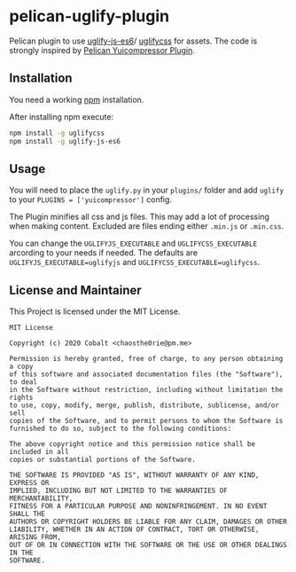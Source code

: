 # pelican-uglify-plugin

Pelican plugin to use [uglify-js-es6](https://www.npmjs.com/package/uglify-js-es6)/ [uglifycss](https://www.npmjs.com/package/uglifycss) for assets. The code is strongly inspired by [Pelican Yuicompressor Plugin](https://github.com/auroredea/yuicompressor).

## Installation

You need a working [npm](https://www.npmjs.com/) installation.

After installing npm execute:

```bash
npm install -g uglifycss
npm install -g uglify-js-es6
```

## Usage

You will need to place the `uglify.py` in your `plugins/` folder and add `uglify` to your `PLUGINS = ['yuicompressor']` config.

The Plugin minifies all css and js files. This may add a lot of processing when making content. Excluded are files ending either `.min.js` or `.min.css`.

You can change the `UGLIFYJS_EXECUTABLE` and `UGLIFYCSS_EXECUTABLE` arcording to your needs if needed. The defaults are `UGLIFYJS_EXECUTABLE=uglifyjs` and `UGLIFYCSS_EXECUTABLE=uglifycss`.

## License and Maintainer

This Project is licensed under the MIT License.

```
MIT License

Copyright (c) 2020 Cobalt <chaosthe0rie@pm.me>

Permission is hereby granted, free of charge, to any person obtaining a copy
of this software and associated documentation files (the "Software"), to deal
in the Software without restriction, including without limitation the rights
to use, copy, modify, merge, publish, distribute, sublicense, and/or sell
copies of the Software, and to permit persons to whom the Software is
furnished to do so, subject to the following conditions:

The above copyright notice and this permission notice shall be included in all
copies or substantial portions of the Software.

THE SOFTWARE IS PROVIDED "AS IS", WITHOUT WARRANTY OF ANY KIND, EXPRESS OR
IMPLIED, INCLUDING BUT NOT LIMITED TO THE WARRANTIES OF MERCHANTABILITY,
FITNESS FOR A PARTICULAR PURPOSE AND NONINFRINGEMENT. IN NO EVENT SHALL THE
AUTHORS OR COPYRIGHT HOLDERS BE LIABLE FOR ANY CLAIM, DAMAGES OR OTHER
LIABILITY, WHETHER IN AN ACTION OF CONTRACT, TORT OR OTHERWISE, ARISING FROM,
OUT OF OR IN CONNECTION WITH THE SOFTWARE OR THE USE OR OTHER DEALINGS IN THE
SOFTWARE.
```
